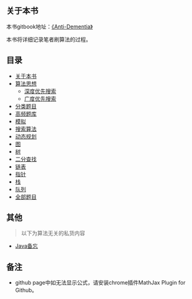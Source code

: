 ## 关于本书

本书gitbook地址：[《Anti-Dementia》](https://duval1024.gitbook.io/anti-dementia/)

本书将详细记录笔者刷算法的过程。

## 目录

* [关于本书](README.md)
* [算法思想](算法思想/README.md)
  * [深度优先搜索](算法思想/dfs.md)
  * [广度优先搜索](算法思想/bfs.md)
* [分类题目](分类题目/README.md)
* [高频题库](高频题库/README.md)
* [模拟](模拟/README.md)
* [搜索算法](搜索算法/README.md)
* [动态规划](动态规划/README.md)
* [图](图/README.md)
* [树](树/README.md)
* [二分查找](二分查找/README.md)
* [链表](链表/README.md)
* [指针](指针/README.md)
* [栈](栈/README.md)
* [队列](队列/README.md)
* [全部题目](./problem/all.md)

## 其他
> 以下为算法无关的私货内容
* [Java备忘](Java/README.md)


## 备注
-  github page中如无法显示公式，请安装chrome插件MathJax Plugin for Github。

